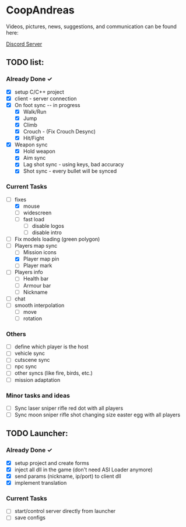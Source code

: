 # CoopAndreas

Videos, pictures, news, suggestions, and communication can be found here:

[Discord Server](https://discord.gg/TwQsR4qxVx)

## TODO list:
### Already Done ✓
- [X] setup C/C++ project
- [X] client - server connection
- [X] On foot sync -- in progress
  - [x] Walk/Run
  - [x] Jump
  - [x] Climb
  - [x] Crouch - (Fix Crouch Desync)
  - [x] Hit/Fight
- [X] Weapon sync
  - [X] Hold weapon
  - [X] Aim sync
  - [X] Lag shot sync - using keys, bad accuracy
  - [X] Shot sync - every bullet will be synced

### Current Tasks
- [ ] fixes
  - [X] mouse
  - [ ] widescreen
  - [ ] fast load
    - [ ] disable logos
    - [ ] disable intro
- [ ] Fix models loading (green polygon)
- [ ] Players map sync
  - [ ] Mission icons
  - [X] Player map pin
  - [ ] Player mark
- [ ] Players info
  - [ ] Health bar
  - [ ] Armour bar
  - [ ] Nickname
- [ ] chat
- [ ] smooth interpolation
  - [ ] move
  - [ ] rotation
  
### Others
- [ ] define which player is the host
- [ ] vehicle sync
- [ ] cutscene sync
- [ ] npc sync
- [ ] other syncs (like fire, birds, etc.)
- [ ] mission adaptation

### Minor tasks and ideas
- [ ] Sync laser sniper rifle red dot with all players
- [ ] Sync moon sniper rifle shot changing size easter egg with all players

## TODO Launcher:
### Already Done ✓
- [X] setup project and create forms
- [X] inject all dll in the game (don't need ASI Loader anymore)
- [X] send params (nickname, ip/port) to client dll
- [X] implement translation
### Current Tasks
- [ ] start/control server directly from launcher
- [ ] save configs
